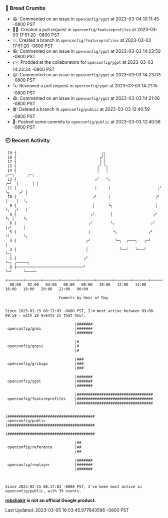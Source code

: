 ### 🍞 Bread Crumbs

 * 😃: Commented on an issue in `openconfig/ygot` at 2023-03-04 10:11:45 -0800 PST
 * ✍🏼: Created a pull request in `openconfig/featureprofiles` at 2023-03-03 17:51:20 -0800 PST
 * 💥: Created a branch in `openconfig/featureprofiles` at 2023-03-03 17:51:20 -0800 PST
 * 😃: Commented on an issue in `openconfig/ygot` at 2023-03-03 14:23:50 -0800 PST
 * 👉: Prodded at the collaborators for `openconfig/ygot` at 2023-03-03 14:23:34 -0800 PST
 * 😃: Commented on an issue in `openconfig/ygot` at 2023-03-03 14:23:03 -0800 PST
 * 🔍: Reviewed a pull request in  `openconfig/ygot` at 2023-03-03 14:21:15 -0800 PST
 * 😃: Commented on an issue in `openconfig/ygot` at 2023-03-03 14:21:06 -0800 PST
 * 🗑: Deleted a branch in `openconfig/public` at 2023-03-03 12:40:59 -0800 PST
 * 🚢: Pushed some commits to `openconfig/public` at 2023-03-03 12:40:58 -0800 PST

### 🕘 Recent Activity
```
 19 ┼                                      ╭╮
 18 ┤                                     ╭╯│
 17 ┤                                     │ │
 15 ┤                                    ╭╯ ╰╮
 14 ┤                                    │   │                         ╭──╮      ╭─╮
 13 ┤                                   ╭╯   ╰╮                      ╭─╯  │      │ │
 11 ┤                                   │     │                     ╭╯    ╰╮    ╭╯ │
 10 ┤                                  ╭╯     │                    ╭╯      │    │  ╰╮
  9 ┤                                  │      ╰╮                   │       ╰╮  ╭╯   │
  8 ┤                                 ╭╯       │                  ╭╯        ╰╮ │    ╰╮
  6 ┤                                ╭╯        ╰╮                ╭╯          │╭╯     │
  5 ┤                                │          ╰╮              ╭╯           ╰╯      ╰╮
  4 ┤                               ╭╯           ╰─╮  ╭───╮   ╭─╯                     │
  3 ┤                               │              ╰──╯   ╰───╯                       ╰─╮
  1 ┤                              ╭╯                                                   ╰─╮ ╭─────╮
  0 ┼──────────────────────────────╯                                                      ╰─╯     ╰─────
    +───────+───────+───────+───────+───────+───────+───────+───────+───────+───────+───────+───────+────
  00:00   02:00   04:00   06:00   08:00   10:00   12:00   14:00   16:00   18:00   20:00   22:00   00:00   

						Commits by Hour of Day


Since 2023-02-15 08:17:03 -0800 PST, I'm most active between 09:00-09:59 - with 20 events in that hour.

```



```
                               |#######
 openconfig/gnmi               |#######
                               |#######

                               |#
 openconfig/gnpsi              |#
                               |#

                               |###
 openconfig/gribigo            |###
                               |###

                               |#######
 openconfig/ygot               |#######
                               |#######

                               |##################################
 openconfig/featureprofiles    |##################################
                               |##################################

                               |#######################################
 openconfig/public             |#######################################
                               |#######################################

                               |##
 openconfig/reference          |##
                               |##

                               |#######
 openconfig/replayer           |#######
                               |#######



Since 2023-02-15 08:17:03 -0800 PST, I've been most active in openconfig/public, with 39 events.

```
**[robshakir](mailto:robjs@google.com) is not an official Google product.**  


Last Updated: 2023-03-05 16:03:45.977643596 -0800 PST
